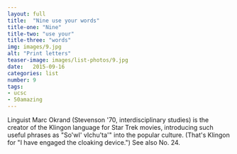 ```yaml
---
layout: full
title:  "Nine use your words"
title-one: "Nine"
title-two: "use your"
title-three: "words"
img: images/9.jpg
alt: "Print letters"
teaser-image: images/list-photos/9.jpg
date:   2015-09-16
categories: list
number: 9
tags:
- ucsc
- 50amazing
---
```

Linguist Marc Okrand (Stevenson '70, interdisciplinary studies) is the creator of the Klingon language for Star Trek movies, introducing such useful phrases as "So'wI' vIchu'ta'" into the popular culture. (That's Klingon for "I have engaged the cloaking device.") See also No. 24.